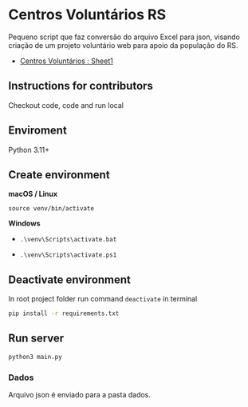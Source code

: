 # Centros Voluntários RS

Pequeno script que faz conversão do arquivo Excel para json, visando criação de um projeto voluntário web para apoio da população do RS.

- [Centros Voluntários : Sheet1](https://docs.google.com/spreadsheets/d/1zaYIEfmbtOTrKCqwecS9w0mwgUzIqpB-ujf15lQ_L_8/htmlview?usp=sharing&fbclid=PAZXh0bgNhZW0CMTEAAaYHymV_Sf9HFZhW6ONXeE7dHyxaWJhGCDO7CZeoOZdxbSpaB0R5u3H45rI_aem_ASqbWag7auc-OycH9NDQ3O7I0bIFzISR9xrt_1hSD18otUW0xFXEBH2HeKbmFnYtlAidqCsql5cGzFv_BM_BozSJ)


## Instructions for contributors

Checkout code, code and run local

## Enviroment

Python 3.11+

## Create environment

**macOS / Linux**

`source venv/bin/activate` 

**Windows**

- `.\venv\Scripts\activate.bat`

- `.\venv\Scripts\activate.ps1`

## Deactivate environment

In root project folder run command `deactivate` in terminal

```bash
pip install -r requirements.txt
```

## Run server

```bash
python3 main.py
```

### Dados

Arquivo json é enviado para a pasta dados.
